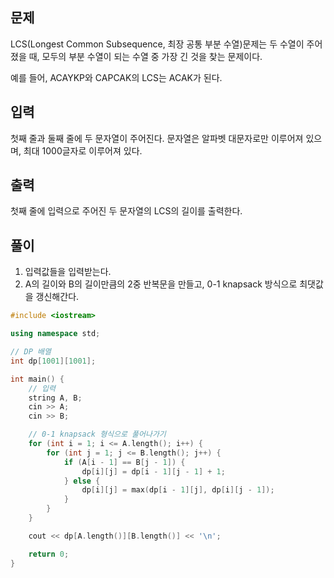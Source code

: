 ## 문제
LCS(Longest Common Subsequence, 최장 공통 부분 수열)문제는 두 수열이 주어졌을 때, 모두의 부분 수열이 되는 수열 중 가장 긴 것을 찾는 문제이다.

예를 들어, ACAYKP와 CAPCAK의 LCS는 ACAK가 된다.

## 입력
첫째 줄과 둘째 줄에 두 문자열이 주어진다. 문자열은 알파벳 대문자로만 이루어져 있으며, 최대 1000글자로 이루어져 있다.

## 출력
첫째 줄에 입력으로 주어진 두 문자열의 LCS의 길이를 출력한다.

## 풀이
1. 입력값들을 입력받는다.
2. A의 길이와 B의 길이만큼의 2중 반복문을 만들고, 0-1 knapsack 방식으로 최댓값을 갱신해간다.

```cpp
#include <iostream>

using namespace std;

// DP 배열
int dp[1001][1001];

int main() {
    // 입력
    string A, B;
    cin >> A;
    cin >> B;

    // 0-1 knapsack 형식으로 풀어나가기
    for (int i = 1; i <= A.length(); i++) {
        for (int j = 1; j <= B.length(); j++) {
            if (A[i - 1] == B[j - 1]) {
                dp[i][j] = dp[i - 1][j - 1] + 1;
            } else {
                dp[i][j] = max(dp[i - 1][j], dp[i][j - 1]);
            }
        }
    }

    cout << dp[A.length()][B.length()] << '\n';

    return 0;
}
```
